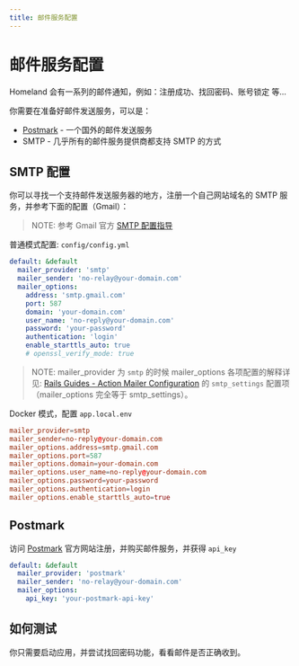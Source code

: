 ```yaml
---
title: 邮件服务配置
---
```


# 邮件服务配置

Homeland 会有一系列的邮件通知，例如：注册成功、找回密码、账号锁定 等...

你需要在准备好邮件发送服务，可以是：

- [Postmark](https://postmarkapp.com) - 一个国外的邮件发送服务
- SMTP - 几乎所有的邮件服务提供商都支持 SMTP 的方式

## SMTP 配置

你可以寻找一个支持邮件发送服务器的地方，注册一个自己网站域名的 SMTP 服务，并参考下面的配置（Gmail）：

> NOTE: 参考 Gmail 官方 [SMTP 配置指导](https://support.google.com/mail/answer/7126229?hl=zh-Hans)

普通模式配置: `config/config.yml`

```yml
default: &default
  mailer_provider: 'smtp'
  mailer_sender: 'no-relay@your-domain.com'
  mailer_options:
    address: 'smtp.gmail.com'
    port: 587
    domain: 'your-domain.com'
    user_name: 'no-reply@your-domain.com'
    password: 'your-password'
    authentication: 'login'
    enable_starttls_auto: true
    # openssl_verify_mode: true
```

> NOTE: mailer_provider 为 `smtp` 的时候 mailer_options 各项配置的解释详见: [Rails Guides - Action Mailer Configuration](http://guides.rubyonrails.org/action_mailer_basics.html#action-mailer-configuration) 的 `smtp_settings` 配置项（mailer_options 完全等于 smtp_settings）。

Docker 模式，配置 `app.local.env`

```conf
mailer_provider=smtp
mailer_sender=no-reply@your-domain.com
mailer_options.address=smtp.gmail.com
mailer_options.port=587
mailer_options.domain=your-domain.com
mailer_options.user_name=no-reply@your-domain.com
mailer_options.password=your-password
mailer_options.authentication=login
mailer_options.enable_starttls_auto=true
````


## Postmark

访问 [Postmark](https://postmarkapp.com) 官方网站注册，并购买邮件服务，并获得 `api_key`

```yml
default: &default
  mailer_provider: 'postmark'
  mailer_sender: 'no-relay@your-domain.com'
  mailer_options:
    api_key: 'your-postmark-api-key'
```

## 如何测试

你只需要启动应用，并尝试找回密码功能，看看邮件是否正确收到。
